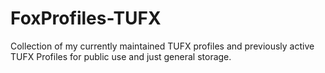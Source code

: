 # FoxProfiles-TUFX
Collection of my currently maintained TUFX profiles and previously active TUFX Profiles for public use and just general storage.

